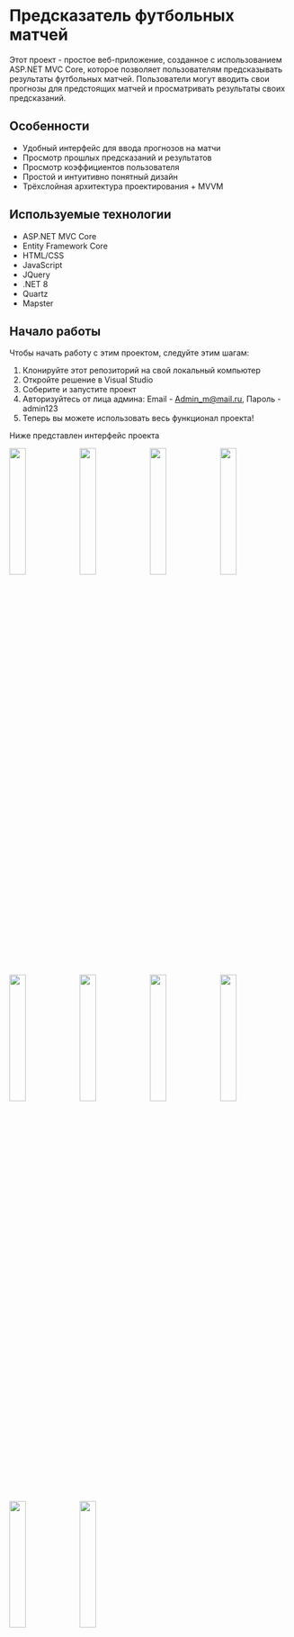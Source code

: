 # Предсказатель футбольных матчей

Этот проект - простое веб-приложение, созданное с использованием ASP.NET MVC Core, которое позволяет пользователям предсказывать результаты футбольных матчей. Пользователи могут вводить свои прогнозы для предстоящих матчей и просматривать результаты своих предсказаний.

## Особенности
- Удобный интерфейс для ввода прогнозов на матчи
- Просмотр прошлых предсказаний и результатов
- Просмотр коэффициентов пользователя
- Простой и интуитивно понятный дизайн
- Трёхслойная архитектура проектирования + MVVM

## Используемые технологии
- ASP.NET MVC Core
- Entity Framework Core
- HTML/CSS
- JavaScript
- JQuery
- .NET 8
- Quartz
- Mapster

## Начало работы
Чтобы начать работу с этим проектом, следуйте этим шагам:
1. Клонируйте этот репозиторий на свой локальный компьютер
2. Откройте решение в Visual Studio
3. Соберите и запустите проект
4. Авторизуйтесь от лица админа: Email - Admin_m@mail.ru, Пароль - admin123
5. Теперь вы можете использовать весь функционал проекта!

Ниже представлен интерфейс проекта

<img src="https://github.com/Maxim-Sedykh/FootballMatchPredictor/assets/125740808/4cc59bf8-9b97-4e85-a035-590642ed3fd4" width=24%>
<img src="https://github.com/Maxim-Sedykh/FootballMatchPredictor/assets/125740808/c0ca0917-d156-4f98-95d1-c51eb7d752f0" width=24%>
<img src="https://github.com/Maxim-Sedykh/FootballMatchPredictor/assets/125740808/b5ab19cd-20b0-4f4b-9acf-f3839358e3ee" width=24%>
<img src="https://github.com/Maxim-Sedykh/FootballMatchPredictor/assets/125740808/5b96d22f-59f7-468e-96ec-6344b972af87" width=24%>
<img src="https://github.com/Maxim-Sedykh/FootballMatchPredictor/assets/125740808/ba89012d-d3b9-4548-9062-d1933e521011" width=24%>
<img src="https://github.com/Maxim-Sedykh/FootballMatchPredictor/assets/125740808/ae5d63d9-a3d8-46fe-ae6b-99e01e5d1785" width=24%>
<img src="https://github.com/Maxim-Sedykh/FootballMatchPredictor/assets/125740808/cb2d5b0d-08b6-49f7-bf34-3285e3ca923e" width=24%>
<img src="https://github.com/Maxim-Sedykh/FootballMatchPredictor/assets/125740808/0e0e4020-8490-494b-a599-c6fe6987d6b7" width=24%>
<img src="https://github.com/Maxim-Sedykh/FootballMatchPredictor/assets/125740808/a4d51d91-f39b-4d0b-b814-d9974868f544" width=24%>
<img src="https://github.com/Maxim-Sedykh/FootballMatchPredictor/assets/125740808/48679280-a4d3-47aa-9bf0-a90b57e2d963" width=24%>






